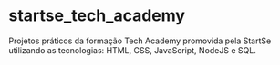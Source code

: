 # startse_tech_academy

Projetos práticos da formação Tech Academy promovida pela StartSe utilizando as tecnologias: HTML, CSS, JavaScript, NodeJS e SQL.

